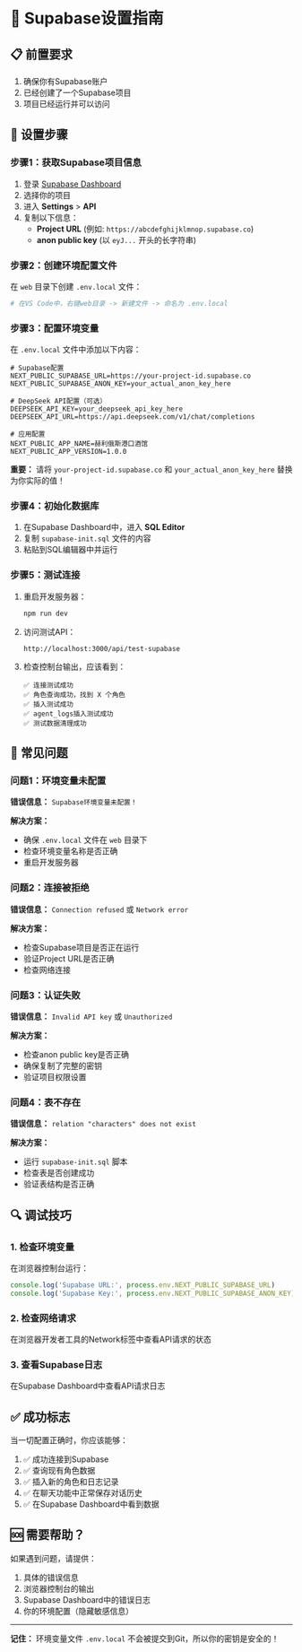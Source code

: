 # 🚀 Supabase设置指南

## 📋 前置要求

1. 确保你有Supabase账户
2. 已经创建了一个Supabase项目
3. 项目已经运行并可以访问

## 🔧 设置步骤

### 步骤1：获取Supabase项目信息

1. 登录 [Supabase Dashboard](https://supabase.com/dashboard)
2. 选择你的项目
3. 进入 **Settings** > **API**
4. 复制以下信息：
   - **Project URL** (例如: `https://abcdefghijklmnop.supabase.co`)
   - **anon public key** (以 `eyJ...` 开头的长字符串)

### 步骤2：创建环境配置文件

在 `web` 目录下创建 `.env.local` 文件：

```bash
# 在VS Code中，右键web目录 -> 新建文件 -> 命名为 .env.local
```

### 步骤3：配置环境变量

在 `.env.local` 文件中添加以下内容：

```env
# Supabase配置
NEXT_PUBLIC_SUPABASE_URL=https://your-project-id.supabase.co
NEXT_PUBLIC_SUPABASE_ANON_KEY=your_actual_anon_key_here

# DeepSeek API配置（可选）
DEEPSEEK_API_KEY=your_deepseek_api_key_here
DEEPSEEK_API_URL=https://api.deepseek.com/v1/chat/completions

# 应用配置
NEXT_PUBLIC_APP_NAME=赫利俄斯港口酒馆
NEXT_PUBLIC_APP_VERSION=1.0.0
```

**重要：** 请将 `your-project-id.supabase.co` 和 `your_actual_anon_key_here` 替换为你实际的值！

### 步骤4：初始化数据库

1. 在Supabase Dashboard中，进入 **SQL Editor**
2. 复制 `supabase-init.sql` 文件的内容
3. 粘贴到SQL编辑器中并运行

### 步骤5：测试连接

1. 重启开发服务器：
   ```bash
   npm run dev
   ```

2. 访问测试API：
   ```
   http://localhost:3000/api/test-supabase
   ```

3. 检查控制台输出，应该看到：
   ```
   ✅ 连接测试成功
   ✅ 角色查询成功，找到 X 个角色
   ✅ 插入测试成功
   ✅ agent_logs插入测试成功
   ✅ 测试数据清理成功
   ```

## 🚨 常见问题

### 问题1：环境变量未配置
**错误信息：** `Supabase环境变量未配置！`

**解决方案：**
- 确保 `.env.local` 文件在 `web` 目录下
- 检查环境变量名称是否正确
- 重启开发服务器

### 问题2：连接被拒绝
**错误信息：** `Connection refused` 或 `Network error`

**解决方案：**
- 检查Supabase项目是否正在运行
- 验证Project URL是否正确
- 检查网络连接

### 问题3：认证失败
**错误信息：** `Invalid API key` 或 `Unauthorized`

**解决方案：**
- 检查anon public key是否正确
- 确保复制了完整的密钥
- 验证项目权限设置

### 问题4：表不存在
**错误信息：** `relation "characters" does not exist`

**解决方案：**
- 运行 `supabase-init.sql` 脚本
- 检查表是否创建成功
- 验证表结构是否正确

## 🔍 调试技巧

### 1. 检查环境变量
在浏览器控制台运行：
```javascript
console.log('Supabase URL:', process.env.NEXT_PUBLIC_SUPABASE_URL)
console.log('Supabase Key:', process.env.NEXT_PUBLIC_SUPABASE_ANON_KEY)
```

### 2. 检查网络请求
在浏览器开发者工具的Network标签中查看API请求的状态

### 3. 查看Supabase日志
在Supabase Dashboard中查看API请求日志

## ✅ 成功标志

当一切配置正确时，你应该能够：

1. ✅ 成功连接到Supabase
2. ✅ 查询现有角色数据
3. ✅ 插入新的角色和日志记录
4. ✅ 在聊天功能中正常保存对话历史
5. ✅ 在Supabase Dashboard中看到数据

## 🆘 需要帮助？

如果遇到问题，请提供：
1. 具体的错误信息
2. 浏览器控制台的输出
3. Supabase Dashboard中的错误日志
4. 你的环境配置（隐藏敏感信息）

---

**记住：** 环境变量文件 `.env.local` 不会被提交到Git，所以你的密钥是安全的！
